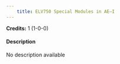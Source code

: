 ```yaml
---
    title: ELV750 Special Modules in AE–I
---
```

**Credits:** 1 (1-0-0)



#### Description 
No description available